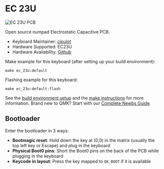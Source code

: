 # EC 23U

![EC 23U PCB](https://i.imgur.com/G6QK1kU.png)

Open source numpad Electrostatic Capacitive PCB.

* Keyboard Maintainer: [cipulot](https://github.com/cipulot)
* Hardware Supported: EC23U
* Hardware Availability: [Github](https://github.com/Cipulot/EC23U)

Make example for this keyboard (after setting up your build environment):

    make ec_23u:default

Flashing example for this keyboard:

    make ec_23u:default:flash

See the [build environment setup](https://docs.qmk.fm/#/getting_started_build_tools) and the [make instructions](https://docs.qmk.fm/#/getting_started_make_guide) for more information. Brand new to QMK? Start with our [Complete Newbs Guide](https://docs.qmk.fm/#/newbs).

## Bootloader

Enter the bootloader in 3 ways:

* **Bootmagic reset**: Hold down the key at (0,0) in the matrix (usually the top left key or Escape) and plug in the keyboard
* **Physical Boot0 pins**: Short the Boot0 pins on the back of the PCB while plugging in the keyboard
* **Keycode in layout**: Press the key mapped to `QK_BOOT` if it is available
